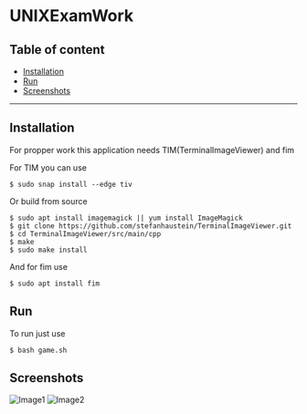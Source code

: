 # UNIXExamWork
## Table of content
- [Installation](#installation)
- [Run](#run)
- [Screenshots](#screenshots)

---

## Installation
For propper work this application needs TIM(TerminalImageViewer) and fim

For TIM you can use
```shell
$ sudo snap install --edge tiv
```
Or build from source
```shell
$ sudo apt install imagemagick || yum install ImageMagick
$ git clone https://github.com/stefanhaustein/TerminalImageViewer.git
$ cd TerminalImageViewer/src/main/cpp
$ make
$ sudo make install
```

And for fim use
```shell
$ sudo apt install fim
```

## Run
To run just use
```shell
$ bash game.sh
```

## Screenshots
![Image1](https://i.imgur.com/r8QydK3.png)
![Image2](https://i.imgur.com/L8rfaLU.png)
